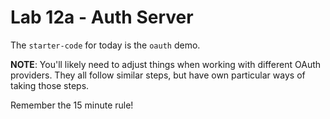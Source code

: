 # Lab 12a - Auth Server

The `starter-code` for today is the `oauth` demo. 

**NOTE**: You'll likely need to adjust things when working with different OAuth providers. They all follow similar steps, but have own particular ways of taking those steps.

Remember the 15 minute rule!